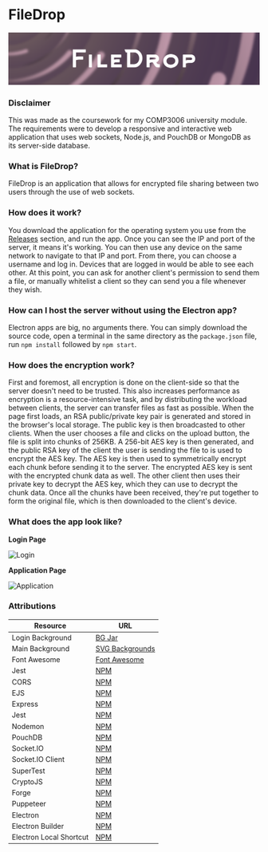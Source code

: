 # FileDrop

![Banner](./src/assets/img/Banner.png)

### Disclaimer

This was made as the coursework for my COMP3006 university module. The requirements were to develop a responsive and interactive web application that uses web sockets, Node.js, and PouchDB or MongoDB as its server-side database.

### What is FileDrop?

FileDrop is an application that allows for encrypted file sharing between two users through the use of web sockets.

### How does it work?

You download the application for the operating system you use from the [Releases](https://github.com/Xtrendence/FileDrop/releases) section, and run the app. Once you can see the IP and port of the server, it means it's working. You can then use any device on the same network to navigate to that IP and port. From there, you can choose a username and log in. Devices that are logged in would be able to see each other. At this point, you can ask for another client's permission to send them a file, or manually whitelist a client so they can send you a file whenever they wish.

### How can I host the server without using the Electron app?

Electron apps are big, no arguments there. You can simply download the source code, open a terminal in the same directory as the `package.json` file, run `npm install` followed by `npm start`. 

### How does the encryption work?

First and foremost, all encryption is done on the client-side so that the server doesn't need to be trusted. This also increases performance as encryption is a resource-intensive task, and by distributing the workload between clients, the server can transfer files as fast as possible. When the page first loads, an RSA public/private key pair is generated and stored in the browser's local storage. The public key is then broadcasted to other clients. When the user chooses a file and clicks on the upload button, the file is split into chunks of 256KB. A 256-bit AES key is then generated, and the public RSA key of the client the user is sending the file to is used to encrypt the AES key. The AES key is then used to symmetrically encrypt each chunk before sending it to the server. The encrypted AES key is sent with the encrypted chunk data as well. The other client then uses their private key to decrypt the AES key, which they can use to decrypt the chunk data. Once all the chunks have been received, they're put together to form the original file, which is then downloaded to the client's device.

### What does the app look like?

**Login Page**

![Login](https://i.imgur.com/ttK0u1m.png)

**Application Page**

![Application](https://i.imgur.com/7KbrnGv.png)

### Attributions

|Resource                     |URL                                                         |
|-----------------------------|------------------------------------------------------------|
|Login Background             |[BG Jar](https://bgjar.com/)                                |
|Main Background              |[SVG Backgrounds](https://www.svgbackgrounds.com/)          |
|Font Awesome                 |[Font Awesome](https://www.fontawesome.com/)                |
|Jest                         |[NPM](https://www.npmjs.com/package/jest)                   |
|CORS                         |[NPM](https://www.npmjs.com/package/cors)                   |
|EJS                          |[NPM](https://www.npmjs.com/package/ejs)                    |
|Express                      |[NPM](https://www.npmjs.com/package/express)                |
|Jest                         |[NPM](https://www.npmjs.com/package/jest)                   |
|Nodemon                      |[NPM](https://www.npmjs.com/package/nodemon)                |
|PouchDB                      |[NPM](https://www.npmjs.com/package/pouchdb)                |
|<span>Socket.IO</span>       |[NPM](https://www.npmjs.com/package/socket.io)              |
|<span>Socket.IO Client</span>|[NPM](https://www.npmjs.com/package/socket.io-client)       |
|SuperTest                    |[NPM](https://www.npmjs.com/package/supertest)              |
|CryptoJS                     |[NPM](https://www.npmjs.com/package/crypto-js)              |
|Forge                        |[NPM](https://www.npmjs.com/package/forge)                  |
|Puppeteer                    |[NPM](https://www.npmjs.com/package/puppeteer)              |
|Electron                     |[NPM](https://www.npmjs.com/package/electron)               |
|Electron Builder             |[NPM](https://www.npmjs.com/package/electron-builder)       |
|Electron Local Shortcut      |[NPM](https://www.npmjs.com/package/electron-localshortcut) |
